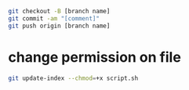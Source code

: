 ```bash
git checkout -B [branch name]
git commit -am "[comment]"
git push origin [branch name]
```

# change permission on file
```bash
git update-index --chmod=+x script.sh
```

